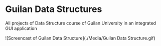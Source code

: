 # Guilan Data Structures
All projects of Data Structure course of Guilan University in an integrated GUI application

![Screencast of Guilan Data Structure](./Media/Guilan Data Structure.gif)
